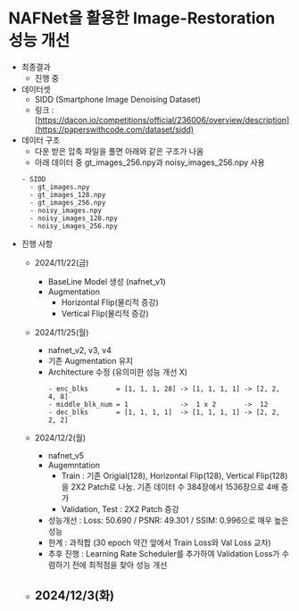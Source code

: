 ﻿# NAFNet을 활용한 Image-Restoration 성능 개선

 
* 최종결과
  - 진행 중 
* 데이터셋
  - SIDD (Smartphone Image Denoising Dataset)
  - 링크 : [https://dacon.io/competitions/official/236006/overview/description](https://paperswithcode.com/dataset/sidd)
* 데이터 구조
  - 다운 받은 압축 파일을 풀면 아래와 같은 구조가 나옴
  - 아래 데이터 중 gt_images_256.npy과 noisy_images_256.npy 사용
  ```
  - SIDD
    - gt_images.npy
    - gt_images_128.npy
    - gt_images_256.npy
    - noisy_images.npy
    - noisy_images_128.npy
    - noisy_images_256.npy
  ```
* 진행 사항
  - 2024/11/22(금)
    - BaseLine Model 생성 (nafnet_v1)
    - Augmentation
      - Horizontal Flip(물리적 증강)
      - Vertical Flip(물리적 증강)
        
  - 2024/11/25(월)
    - nafnet_v2, v3, v4
    - 기존 Augmentation 유지
    - Architecture 수정 (유의미한 성능 개선 X)
      ```
      - enc_blks       = [1, 1, 1, 28] -> [1, 1, 1, 1] -> [2, 2, 4, 8] 
      - middle_blk_num = 1             ->  1 x 2       ->  12
      - dec_blks       = [1, 1, 1, 1]  -> [1, 1, 1, 1] -> [2, 2, 2, 2]
      ```  
  - 2024/12/2(월)
    - nafnet_v5
    - Augemntation
        - Train : 기존 Origial(128), Horizontal Flip(128), Vertical Flip(128)을 2X2 Patch로 나눔. 기존 데이터 수 384장에서 1536장으로 4배 증가
        - Validation, Test : 2X2 Patch 증강
    - 성능개선 : Loss: 50.690 / PSNR: 49.301 / SSIM: 0.996으로 매우 높은 성능 
    - 한계 : 과적합 (30 epoch 약간 앞에서 Train Loss와 Val Loss 교차)
    - 추후 진행 : Learning Rate Scheduler를 추가하여 Validation Loss가 수렴하기 전에 최적점을 찾아 성능 개선

  - 2024/12/3(화)
    - 

